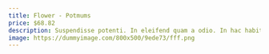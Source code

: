 ```yaml
---
title: Flower - Potmums
price: $68.82
description: Suspendisse potenti. In eleifend quam a odio. In hac habitasse platea dictumst.
image: https://dummyimage.com/800x500/9ede73/fff.png
---
```

